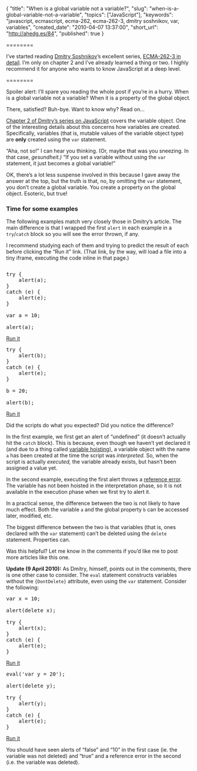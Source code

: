 {
  "title": "When is a global variable not a variable?",
  "slug": "when-is-a-global-variable-not-a-variable",
  "topics": ["JavaScript"],
  "keywords": "javascript, ecmascript, ecma-262, ecma-262-3, dmitry soshnikov, var, variables",
  "created_date": "2010-04-07 13:37:00",
  "short_url": "http://ahedg.es/84",
  "published": true
}

========

I’ve started reading [Dmitry Soshnikov](http://twitter.com/DmitrySoshnikov)’s excellent series, [ECMA-262-3 in detail](http://dmitrysoshnikov.com/ecmascript/). I’m only on chapter 2 and I’ve already learned a thing or two. I highly recommend it for anyone who wants to know JavaScript at a deep level.

========

Spoiler alert: I’ll spare you reading the whole post if you’re in a hurry. When is a global variable not a variable? When it is a property of the global object.

There, satisfied? Buh-bye. Want to know why? Read on…

[Chapter 2 of Dmitry’s series on JavaScript](http://dmitrysoshnikov.com/ecmascript/chapter-2-variable-object/) covers the variable object. One of the interesting details about this concerns how variables are created. Specifically, variables (that is, mutable values of the variable object type) are **only** created using the `var` statement.

“Aha, not so!” I can hear you thinking. (Or, maybe that was you sneezing. In that case, _gesundheit.)_ “If you set a variable without using the `var` statement, it just becomes a global variable!”

OK, there’s a lot less suspense involved in this because I gave away the answer at the top, but the truth is that, no, by omitting the `var` statement, you don’t create a global variable. You create a property on the global object. Esoteric, but true!

### Time for some examples

The following examples match very closely those in Dmitry’s article. The main difference is that I wrapped the first `alert` in each example in a `try`/`catch` block so you will see the error thrown, if any.

I recommend studying each of them and trying to predict the result of each before clicking the “Run it” link. (That link, by the way, will load a file into a tiny iframe, executing the code inline in that page.)

<iframe name="runner" src="about:blank" style="width: 0;height: 0;border: none !important;margin: 0;padding: 0;"></iframe>

<pre class="sh_javascript">
try {
    alert(a);
}
catch (e) {
    alert(e);
}

var a = 10;

alert(a);
</pre>

<a target="runner" href="/blog/assets/files/global-variable.html">Run it</a>

<pre class="sh_javascript">
try {
    alert(b);
}
catch (e) {
    alert(e);
}

b = 20;

alert(b);
</pre>

<a target="runner" href="/blog/assets/files/global-property.html">Run it</a>

</div>

Did the scripts do what you expected? Did you notice the difference?

In the first example, we first get an alert of “undefined” (it doesn’t actually hit the `catch` block). This is because, even though we haven’t yet declared it (and due to a thing called [variable hoisting](http://stackoverflow.com/questions/1162561/whats-wrong-with-defining-javascript-variables-within-if-blocks/1162756#1162756)), a variable object with the name `a` has been created at the time the script was _interpreted._ So, when the script is actually _executed,_ the variable already exists, but hasn’t been assigned a value yet.

In the second example, executing the first alert throws a [reference error](https://developer.mozilla.org/en/Core_JavaScript_1.5_Reference/Global_Objects/ReferenceError). The variable has not been hoisted in the interpretation phase, so it is not available in the execution phase when we first try to alert it.

In a practical sense, the difference between the two is not likely to have much effect. Both the variable `a` and the global property `b` can be accessed later, modified, etc.

The biggest difference between the two is that variables (that is, ones declared with the `var` statement) can’t be deleted using the `delete` statement. Properties can.

Was this helpful? Let me know in the comments if you’d like me to post more articles like this one.

**Update (9 April 2010):** As Dmitry, himself, points out in the comments, there is one other case to consider. The `eval` statement constructs variables without the `{DontDelete}` attribute, even using the `var` statement. Consider the following:

<pre class="sh_javascript">
var x = 10;

alert(delete x);

try {
    alert(x);
}
catch (e) {
    alert(e);
}
</pre>

<a target="runner" href="/blog/assets/files/dontdelete-var.html">Run it</a>

<pre class="sh_javascript">
eval('var y = 20');

alert(delete y);

try {
    alert(y);
}
catch (e) {
    alert(e);
}
</pre>

<a target="runner" href="/blog/assets/files/dontdelete-eval.html">Run it</a>

You should have seen alerts of “false” and “10” in the first case (ie. the variable was not deleted) and “true” and a reference error in the second (i.e. the variable was deleted).
